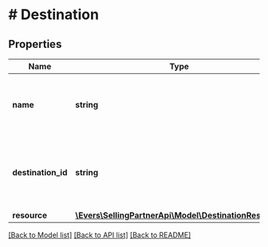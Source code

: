 # # Destination

## Properties

Name | Type | Description | Notes
------------ | ------------- | ------------- | -------------
**name** | **string** | The developer-defined name for this destination. |
**destination_id** | **string** | The destination identifier generated when you created the destination. |
**resource** | [**\Evers\SellingPartnerApi\Model\DestinationResource**](DestinationResource.md) |  |

[[Back to Model list]](../../README.md#models) [[Back to API list]](../../README.md#endpoints) [[Back to README]](../../README.md)
